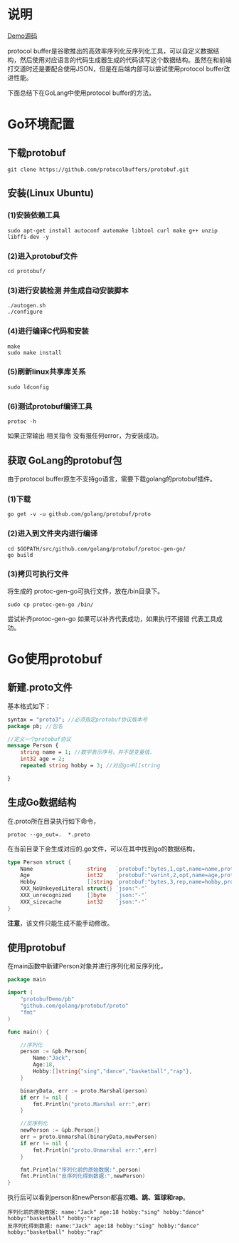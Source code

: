 # 说明

[Demo源码](https://github.com/meetbetter/protocol-buffer-demo)

protocol buffer是谷歌推出的高效率序列化反序列化工具，可以自定义数据结构，然后使用对应语言的代码生成器生成的代码读写这个数据结构。虽然在和前端打交道时还是要配合使用JSON，但是在后端内部可以尝试使用protocol buffer改进性能。

下面总结下在GoLang中使用protocol buffer的方法。

# Go环境配置

## 下载protobuf

```shell
git clone https://github.com/protocolbuffers/protobuf.git
```

## 安装(Linux Ubuntu)

### (1)安装依赖工具

```shell
sudo apt-get install autoconf automake libtool curl make g++ unzip libffi-dev -y
```

### (2)进入protobuf文件

```shell
cd protobuf/
```

### (3)进行安装检测 并生成自动安装脚本

```shell
./autogen.sh
./configure
```

### (4)进行编译C代码和安装

```shell
make
sudo make install
```

### (5)刷新linux共享库关系

```shell
sudo ldconfig
```

### (6)测试protobuf编译工具

```shell
protoc -h
```

如果正常输出 相关指令 没有报任何error，为安装成功。



## 获取 GoLang的protobuf包

由于protocol buffer原生不支持go语言，需要下载golang的protobuf插件。

###  (1)下载

```shell
go get -v -u github.com/golang/protobuf/proto
```

### (2)进入到文件夹内进行编译

```shell
cd $GOPATH/src/github.com/golang/protobuf/protoc-gen-go/
go build
```

### (3)拷贝可执行文件

将生成的 protoc-gen-go可执行文件，放在/bin目录下。

```shell
sudo cp protoc-gen-go /bin/
```

尝试补齐protoc-gen-go 如果可以补齐代表成功，如果执行不报错 代表工具成功。

# Go使用protobuf

## 新建.proto文件

基本格式如下：

```protobuf
syntax = "proto3"; //必须指定protobuf协议版本号
package pb; //包名

//定义一个protobuf协议
message Person {
    string name = 1; //数字表示序号，并不是变量值.
    int32 age = 2;
    repeated string hobby = 3; //对应go中[]string

}
```

## 生成Go数据结构

在.proto所在目录执行如下命令，

```shell
protoc --go_out=.  *.proto
```

在当前目录下会生成对应的.go文件，可以在其中找到go的数据结构，

```go
type Person struct {
	Name                 string   `protobuf:"bytes,1,opt,name=name,proto3" json:"name,omitempty"`
	Age                  int32    `protobuf:"varint,2,opt,name=age,proto3" json:"age,omitempty"`
	Hobby                []string `protobuf:"bytes,3,rep,name=hobby,proto3" json:"hobby,omitempty"`
	XXX_NoUnkeyedLiteral struct{} `json:"-"`
	XXX_unrecognized     []byte   `json:"-"`
	XXX_sizecache        int32    `json:"-"`
}
```

**注意**，该文件只能生成不能手动修改。

## 使用protobuf

在main函数中新建Person对象并进行序列化和反序列化，

```go
package main

import (
	"protobufDemo/pb"
	"github.com/golang/protobuf/proto"
	"fmt"
)

func main() {

	//序列化
	person := &pb.Person{
		Name:"Jack",
		Age:18,
		Hobby:[]string{"sing","dance","basketball","rap"},
	}

	binaryData, err := proto.Marshal(person)
	if err != nil {
		fmt.Println("proto.Marshal err:",err)
	}

	//反序列化
	newPerson := &pb.Person{}
	err = proto.Unmarshal(binaryData,newPerson)
	if err != nil {
		fmt.Println("proto.Unmarshal err:",err)
	}

	fmt.Println("序列化前的原始数据:",person)
	fmt.Println("反序列化得到数据:",newPerson)
}

```



执行后可以看到person和newPerson都喜欢**唱、跳、篮球和rap**。

```shell
序列化前的原始数据: name:"Jack" age:18 hobby:"sing" hobby:"dance" hobby:"basketball" hobby:"rap" 
反序列化得到数据: name:"Jack" age:18 hobby:"sing" hobby:"dance" hobby:"basketball" hobby:"rap"
```

